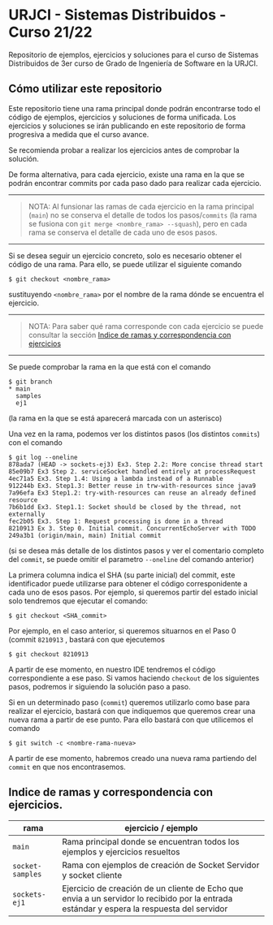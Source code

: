 # URJCI - Sistemas Distribuidos - Curso 21/22

Repositorio de ejemplos, ejercicios y soluciones para el curso de
Sistemas Distribuidos de 3er curso de Grado de Ingeniería de Software en la
URJCI.

## Cómo utilizar este repositorio

Este repositorio tiene una rama principal donde podrán encontrarse todo el código
de ejemplos, ejercicios y soluciones de forma unificada. Los ejercicios y soluciones se
irán publicando en este repositorio de forma progresiva a medida que el curso avance.

Se recomienda probar a realizar los ejercicios antes de comprobar la solución.

De forma alternativa, para cada ejercicio, existe una rama en la que se
podrán encontrar commits por cada paso dado para realizar cada ejercicio.

---
> NOTA: Al funsionar las ramas de cada ejercicio en la rama principal (`main`) no se conserva el detalle de todos los
> pasos/`commits` (la rama se fusiona con `git merge <nombre_rama> --squash`), pero en cada rama se conserva el detalle
> de cada uno de esos pasos.
---

Si se desea seguir un ejercicio concreto, solo es necesario obtener el código de una rama.
Para ello, se puede utilizar el siguiente comando

```shell
$ git checkout <nombre_rama> 
```

sustituyendo `<nombre_rama>` por el nombre de la rama dónde se encuentra el ejercicio.

---
> NOTA: Para saber qué rama corresponde con cada ejercicio se puede consultar
> la sección
> [Indice de ramas y correspondencia con ejercicios](#indice-de-ramas-y-correspondencia-con-ejercicios)
---

Se puede comprobar la rama en la que está con el comando
```shell
$ git branch
* main
  samples
  ej1
```
(la rama en la que se está aparecerá marcada con un asterisco)

Una vez en la rama, podemos ver los distintos pasos (los distintos `commits`) con el comando
```shell
$ git log --oneline
878ada7 (HEAD -> sockets-ej3) Ex3. Step 2.2: More concise thread start
85e09b7 Ex3 Step 2. serviceSocket handled entirely at processRequest
4ec71a5 Ex3. Step 1.4: Using a lambda instead of a Runnable
912244b Ex3. Step1.3: Better reuse in trw-with-resources since java9
7a96efa Ex3 Step1.2: try-with-resources can reuse an already defined resource
7b6b1dd Ex3. Step1.1: Socket should be closed by the thread, not externally
fec2b05 Ex3. Step 1: Request processing is done in a thread
8210913 Ex 3. Step 0. Initial commit. ConcurrentEchoServer with TODO
249a3b1 (origin/main, main) Initial commit
```
(si se desea más detalle de los distintos pasos y ver el comentario completo del `commit`, se puede omitir el parametro
`--oneline` del comando anterior)

La primera columna indica el SHA (su parte inicial) del commit, este identificador puede utilizarse para obtener el
código corresponidente a cada uno de esos pasos. Por ejemplo, si queremos partir del estado inicial solo tendremos que
ejecutar el comando:

```shell
$ git checkout <SHA_commit>
```

Por ejemplo, en el caso anterior, si queremos situarnos en el Paso 0 (commit `8210913` , bastará con que ejecutemos
```shell
$ git checkout 8210913
```
A partir de ese momento, en nuestro IDE tendremos el código correspondiente a ese paso. Si vamos haciendo `checkout` de
los siguientes pasos, podremos ir siguiendo la solución paso a paso.

Si en un determinado paso (`commit`) queremos utilizarlo como base para realizar el ejercicio, bastará con que indiquemos
que queremos crear una nueva rama a partir de ese punto. Para ello bastará con que utilicemos el comando

```shell
$ git switch -c <nombre-rama-nueva>
```

A partir de ese momento, habremos creado una nueva rama partiendo del `commit` en que nos encontrasemos.

## Indice de ramas y correspondencia con ejercicios.

| rama | ejercicio / ejemplo |
| ---- | ------------------- |
| `main` | Rama principal donde se encuentran todos los ejemplos y ejercicios resueltos 
| `socket-samples` | Rama con ejemplos de creación de Socket Servidor y socket cliente |
| `sockets-ej1` | Ejercicio de creación de un cliente de Echo que envia a un servidor lo recibido por la entrada estándar y espera la respuesta del servidor |
